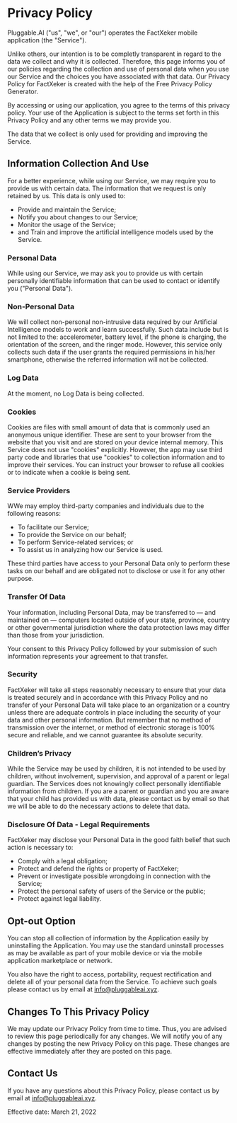 # Privacy Policy

Pluggable.AI ("us", "we", or "our") operates the FactXeker mobile application (the "Service").

Unlike others, our intention is to be completly transparent in regard to the data we collect and why it is collected. Therefore, this page informs you of our policies regarding the collection and use of personal data when you use our Service and the choices you have associated with that data. Our Privacy Policy for FactXeker is created with the help of the Free Privacy Policy Generator.

By accessing or using our application, you agree to the terms of this privacy policy. Your use of the Application is subject to the terms set forth in this Privacy Policy and any other terms we may provide you.

The data that we collect is only used for providing and improving the Service.

## Information Collection And Use

For a better experience, while using our Service, we may require you to provide us with certain data. The information that we request is only retained by us. This data is only used to:

- Provide and maintain the Service;
- Notify you about changes to our Service;
- Monitor the usage of the Service;
- and Train and improve the artificial intelligence models used by the Service.

### Personal Data

While using our Service, we may ask you to provide us with certain personally identifiable information that can be used to contact or identify you ("Personal Data"). 

### Non-Personal Data

We will collect non-personal non-intrusive data required by our Artificial Intelligence models to work and learn successfully. Such data include but is not limited to the: accelerometer, battery level, if the phone is charging, the orientation of the screen, and the ringer mode. However, this service only collects such data if the user grants the required permissions in his/her smartphone, otherwise the referred information will not be collected.

### Log Data

At the moment, no Log Data is being collected.

### Cookies

Cookies are files with small amount of data that is commonly used an anonymous unique identifier. These are sent to your browser from the website that you visit and are stored on your device internal memory. This Service does not use "cookies" explicitly. However, the app may use third party code and libraries that use "cookies" to collection information and to improve their services. You can instruct your browser to refuse all cookies or to indicate when a cookie is being sent. 

### Service Providers

WWe may employ third-party companies and individuals due to the following reasons:

- To facilitate our Service;
- To provide the Service on our behalf;
- To perform Service-related services; or
- To assist us in analyzing how our Service is used.

These third parties have access to your Personal Data only to perform these tasks on our behalf and are obligated not to disclose or use it for any other purpose.

### Transfer Of Data

Your information, including Personal Data, may be transferred to — and maintained on — computers located outside of your state, province, country or other governmental jurisdiction where the data protection laws may differ than those from your jurisdiction.

Your consent to this Privacy Policy followed by your submission of such information represents your agreement to that transfer.

### Security

FactXeker will take all steps reasonably necessary to ensure that your data is treated securely and in accordance with this Privacy Policy and no transfer of your Personal Data will take place to an organization or a country unless there are adequate controls in place including the security of your data and other personal information. But remember that no method of transmission over the internet, or method of electronic storage is 100% secure and reliable, and we cannot guarantee its absolute security.

### Children’s Privacy

While the Service may be used by children, it is not intended to be used by children, without involvement, supervision, and approval of a parent or legal guardian. The Services does not knowingly collect personally identifiable information from children. If you are a parent or guardian and you are aware that your child has provided us with data, please contact us by email so that we will be able to do the necessary actions to delete that data.

### Disclosure Of Data - Legal Requirements

FactXeker may disclose your Personal Data in the good faith belief that such action is necessary to:

- Comply with a legal obligation;
- Protect and defend the rights or property of FactXeker;
- Prevent or investigate possible wrongdoing in connection with the Service;
- Protect the personal safety of users of the Service or the public;
- Protect against legal liability.

## Opt-out Option

You can stop all collection of information by the Application easily by uninstalling the Application. You may use the standard uninstall processes as may be available as part of your mobile device or via the mobile application marketplace or network.

You also have the right to access, portability, request rectification and delete all of your personal data from the Service. To achieve such goals please contact us by email at info@pluggableai.xyz.

## Changes To This Privacy Policy

We may update our Privacy Policy from time to time. Thus, you are advised to review this page periodically for any changes. We will notify you of any changes by posting the new Privacy Policy on this page. These changes are effective immediately after they are posted on this page.

## Contact Us

If you have any questions about this Privacy Policy, please contact us by email at info@pluggableai.xyz.

Effective date: March 21, 2022
